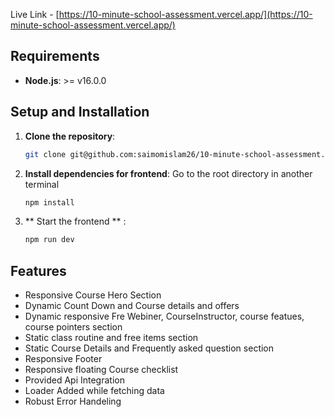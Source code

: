 
Live Link - [https://10-minute-school-assessment.vercel.app/](https://10-minute-school-assessment.vercel.app/)
## Requirements

- **Node.js**: >= v16.0.0

## Setup and Installation

1. **Clone the repository**:

   ```bash
   git clone git@github.com:saimomislam26/10-minute-school-assessment.git

2. **Install dependencies for frontend**:
   Go to the root directory in another terminal
   ```bash
   npm install
   
3. ** Start the frontend ** :
   
   ```bash
   npm run dev

## Features
- Responsive Course Hero Section
- Dynamic Count Down and Course details and offers
- Dynamic responsive Fre Webiner, CourseInstructor, course featues, course pointers section
- Static class routine and free items section
- Static Course Details and Frequently asked question section
- Responsive Footer
- Responsive floating Course checklist
- Provided Api Integration
- Loader Added while fetching data
- Robust Error Handeling
